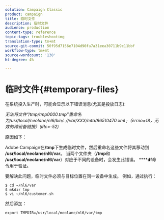 ```yaml
---
solution: Campaign Classic
product: campaign
title: 临时文件
description: 临时文件
audience: production
content-type: reference
topic-tags: troubleshooting
translation-type: tm+mt
source-git-commit: 50f95d7156e7104d90fa7a31eea30711b9c11bbf
workflow-type: tm+mt
source-wordcount: '130'
ht-degree: 4%

---
```



# 临时文件{#temporary-files}

在系统投入生产时，可能会显示以下错误消息(尤其是投放日志):

*无法将文件“/tmp/tmp0000.tmp”重命名为/usr/local/neolane/nl6/bin/..//var/XXX/mta/86510470.xml ;（errno=18，无效的跨设备链接）(iRc=-52)*

原因如下：

Adobe Campaign在&#x200B;**/tmp**&#x200B;下生成临时文件，然后重命名这些文件将其移动到&#x200B;**/usr/local/neolane/nl6/var**。 当两个文件夹（**/tmp**&#x200B;和&#x200B;**/usr/local/neolane/nl6/var**）对应于不同的设备时，会发生此错误。 ******df**&#x200B;命令用于验证。

要解决此问题，临时文件必须与目标位置在同一设备中生成。 例如，通过执行：

```
$ cd ~/nl6/var
$ mkdir tmp
$ vi ~/nl6/customer.sh
```

然后添加：

```
export TMPDIR=/usr/local/neolane/nl6/var/tmp 
```

